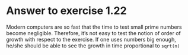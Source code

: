 # Answer to exercise 1.22

Modern computers are so fast that the time to test small prime numbers become negligible. 
Therefore, it’s not easy to test the notion of order of growth with respect to the exercise. 
If one uses numbers big enough, he/she should be able to see the growth in time proportional to 
`sqrt(n)`
